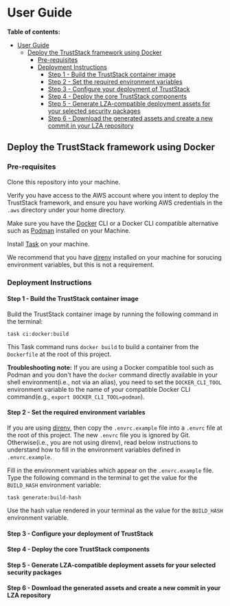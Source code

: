 # User Guide

**Table of contents:**

- [User Guide](#user-guide)
  - [Deploy the TrustStack framework using Docker](#deploy-the-truststack-framework-using-docker)
    - [Pre-requisites](#pre-requisites)
    - [Deployment Instructions](#deployment-instructions)
      - [Step 1 - Build the TrustStack container image](#step-1---build-the-truststack-container-image)
      - [Step 2 - Set the required environment variables](#step-2---set-the-required-environment-variables)
      - [Step 3 - Configure your deployment of TrustStack](#step-3---configure-your-deployment-of-truststack)
      - [Step 4 - Deploy the core TrustStack components](#step-4---deploy-the-core-truststack-components)
      - [Step 5 - Generate LZA-compatible deployment assets for your selected security packages](#step-5---generate-lza-compatible-deployment-assets-for-your-selected-security-packages)
      - [Step 6 - Download the generated assets and create a new commit in your LZA repository](#step-6---download-the-generated-assets-and-create-a-new-commit-in-your-lza-repository)

## Deploy the TrustStack framework using Docker

### Pre-requisites

Clone this repository into your machine.

Verify you have access to the AWS account where you intent to deploy the TrustStack framework, and ensure you have working AWS credentials in the `.aws` directory under your home directory.

Make sure you have the [Docker](https://www.docker.com/) CLI or a Docker CLI compatible alternative such as [Podman](https://podman.io/) installed on your Machine.

Install [Task](https://taskfile.dev/installation/) on your machine.

We recommend that you have [direnv](https://direnv.net/) installed on your machine for sorucing environment variables, but this is not a requirement.

### Deployment Instructions

#### Step 1 - Build the TrustStack container image

Build the TrustStack container image by running the following command in the terminal:

```shell
task ci:docker:build
```

This Task command runs `docker build` to build a container from the `Dockerfile` at the root of this project.

**Troubleshooting note:** If you are using a Docker compatible tool such as Podman and you don't have the `docker` command directly available in your shell environment(i.e., not via an alias), you need to set the `DOCKER_CLI_TOOL` environment variable to the name of your compatible Docker CLI command(e.g., `export DOCKER_CLI_TOOL=podman`).

#### Step 2 - Set the required environment variables

If you are using [direnv](https://direnv.net/), then copy the `.envrc.example` file into a `.envrc` file at the root of this project. The new `.envrc` file you is ignored by Git. Otherwise(i.e., you are not using direnv), read below instructions to understand how to fill in the environment variables defined in `.envrc.example`.

Fill in the environment variables which appear on the `.envrc.example` file. Type the following command in the terminal to get the value for the `BUILD_HASH` environment variable:

```shell
task generate:build-hash
```

Use the hash value rendered in your terminal as the value for the `BUILD_HASH` environment variable.

#### Step 3 - Configure your deployment of TrustStack

<!-- TODO: Add section content -->

#### Step 4 - Deploy the core TrustStack components

<!-- TODO: Add section content -->

#### Step 5 - Generate LZA-compatible deployment assets for your selected security packages

<!-- TODO: Add section content -->

#### Step 6 - Download the generated assets and create a new commit in your LZA repository

<!-- TODO: Add section content -->

